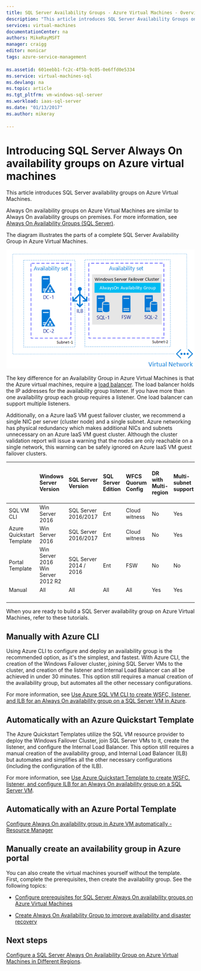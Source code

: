 ```yaml
---
title: SQL Server Availability Groups - Azure Virtual Machines - Overview | Microsoft Docs 
description: "This article introduces SQL Server Availability Groups on Azure virtual machines."
services: virtual-machines
documentationCenter: na
authors: MikeRayMSFT
manager: craigg
editor: monicar
tags: azure-service-management

ms.assetid: 601eebb1-fc2c-4f5b-9c05-0e6ffd0e5334
ms.service: virtual-machines-sql
ms.devlang: na
ms.topic: article
ms.tgt_pltfrm: vm-windows-sql-server
ms.workload: iaas-sql-server
ms.date: "01/13/2017"
ms.author: mikeray

---
```


# Introducing SQL Server Always On availability groups on Azure virtual machines #

This article introduces SQL Server availability groups on Azure Virtual Machines. 

Always On availability groups on Azure Virtual Machines are similar to Always On availability groups on premises. For more information, see [Always On Availability Groups (SQL Server)](https://msdn.microsoft.com/library/hh510230.aspx). 

The diagram illustrates the parts of a complete SQL Server Availability Group in Azure Virtual Machines.

![Availability Group](./media/virtual-machines-windows-portal-sql-availability-group-tutorial/00-EndstateSampleNoELB.png)

The key difference for an Availability Group in Azure Virtual Machines is that the Azure virtual machines, require a [load balancer](../../../load-balancer/load-balancer-overview.md). The load balancer holds the IP addresses for the availability group listener. If you have more than one availability group each group requires a listener. One load balancer can support multiple listeners.

Additionally, on a Azure IaaS VM guest failover cluster, we recommend a single NIC per server (cluster node) and a single subnet. Azure networking has physical redundancy which makes additional NICs and subnets unnecessary on an Azure IaaS VM guest cluster. Although the cluster validation report will issue a warning that the nodes are only reachable on a single network, this warning can be safely ignored on Azure IaaS VM guest failover clusters. 

|  | Windows Server Version | SQL Server Version | SQL Server Edition | WFCS Quorum Config | DR with Multi-region | Multi-subnet support | Support for an existing AD | DR with multi-zone same region | D-AG support with no AD domain | D-AG support with no cluster |  
| :------ | :-----| :-----| :-----| :-----| :-----| :-----| :-----| :-----| :-----| :-----|
| SQL VM CLI | Win Server 2016 | SQL Server 2016/2017 | Ent | Cloud witness | No | Yes | Yes | Yes | No | No |
| Azure Quickstart Template | Win Server 2016 | SQL Server 2016/2017 | Ent | Cloud witness | No | Yes | Yes | Yes | No | No |
| Portal Template | Win Server 2016 </br> Win Server 2012 R2 | SQL Server 2014 / 2016 | Ent | FSW | No | No | No | No | No | No |
| Manual | All | All | All | All | Yes | Yes | Yes | Yes | Yes | Yes |
| &nbsp; | &nbsp; |&nbsp; |&nbsp; |&nbsp; |&nbsp; |&nbsp; |&nbsp; |&nbsp; |&nbsp; |&nbsp; |

When you are ready to build a SQL Server availability group on Azure Virtual Machines, refer to these tutorials.

## Manually with Azure CLI
Using Azure CLI to configure and deploy an availability group is the recommended option, as it's the simplest, and fastest. With Azure CLI, the creation of the Windows Failover cluster, joining SQL Server VMs to the cluster, and creation of the listener and Internal Load Balancer can all be achieved in under 30 minutes. This option still requires a manual creation of the availability group, but automates all the other necessary configurations. 

For more information, see [Use Azure SQL VM CLI to create WSFC, listener, and ILB for an Always On availability group on a SQL Server VM in Azure](virtual-machines-windows-sql-availability-group-cli.md). 

## Automatically with an Azure Quickstart Template
The Azure Quickstart Templates utilize the SQL VM resource provider to deploy the Windows Failover Cluster, join SQL Server VMs to it, create the listener, and configure the Internal Load Balancer. This option still requires a manual creation of the availability group, and Internal Load Balancer (ILB) but automates and simplifies all the other necessary configurations (including the configuration of the ILB). 

For more information, see [Use Azure Quickstart Template to create WSFC, listener, and configure ILB for an Always On availability group on a SQL Server VM](virtual-machines-windows-sql-availability-group-quickstart-template.md).


## Automatically with an Azure Portal Template

[Configure Always On availability group in Azure VM automatically - Resource Manager](virtual-machines-windows-portal-sql-alwayson-availability-groups.md)


## Manually create an availability group in Azure portal

You can also create the virtual machines yourself without the template. First, complete the prerequisites, then create the availability group. See the following topics: 

- [Configure prerequisites for SQL Server Always On availability groups on Azure Virtual Machines](virtual-machines-windows-portal-sql-availability-group-prereq.md)

- [Create Always On Availability Group to improve availability and disaster recovery](virtual-machines-windows-portal-sql-availability-group-tutorial.md)

## Next steps

[Configure a SQL Server Always On Availability Group on Azure Virtual Machines in Different Regions](virtual-machines-windows-portal-sql-availability-group-dr.md).
